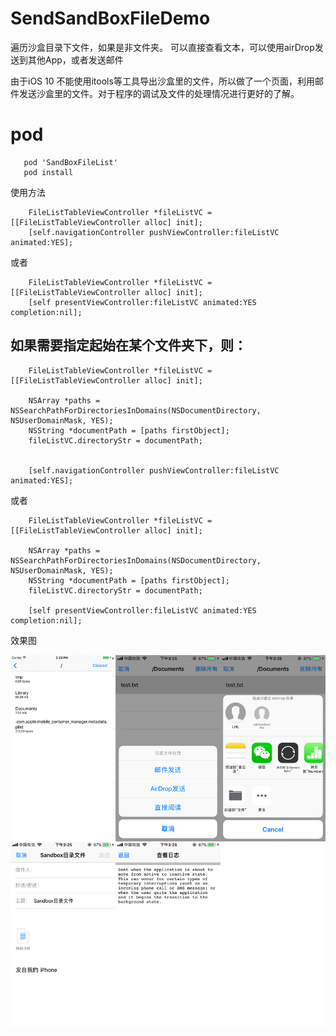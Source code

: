 # SendSandBoxFileDemo

遍历沙盒目录下文件，如果是非文件夹。
可以直接查看文本，可以使用airDrop发送到其他App，或者发送邮件

由于iOS 10 不能使用itools等工具导出沙盒里的文件，所以做了一个页面，利用邮件发送沙盒里的文件。对于程序的调试及文件的处理情况进行更好的了解。

# pod 
```
   pod 'SandBoxFileList'
   pod install
```

使用方法 
```objc
    FileListTableViewController *fileListVC = [[FileListTableViewController alloc] init];
    [self.navigationController pushViewController:fileListVC animated:YES];
```
或者
```objc
    FileListTableViewController *fileListVC = [[FileListTableViewController alloc] init];
    [self presentViewController:fileListVC animated:YES completion:nil];
```


## 如果需要指定起始在某个文件夹下，则：


```objc
    FileListTableViewController *fileListVC = [[FileListTableViewController alloc] init];

    NSArray *paths = NSSearchPathForDirectoriesInDomains(NSDocumentDirectory, NSUserDomainMask, YES);
    NSString *documentPath = [paths firstObject];
    fileListVC.directoryStr = documentPath;


    [self.navigationController pushViewController:fileListVC animated:YES];
```
或者
```objc
    FileListTableViewController *fileListVC = [[FileListTableViewController alloc] init];

    NSArray *paths = NSSearchPathForDirectoriesInDomains(NSDocumentDirectory, NSUserDomainMask, YES);
    NSString *documentPath = [paths firstObject];
    fileListVC.directoryStr = documentPath;

    [self presentViewController:fileListVC animated:YES completion:nil];
```

效果图

![image](./SnapImage/IMG_2389.PNG)
